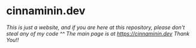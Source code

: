 ﻿# cinnaminin.dev
*This is just a website, and if you are here at this repository, please don't steal any of my code ^^*
*The main page is at https://cinnaminin.dev*
*Thank You!!*
